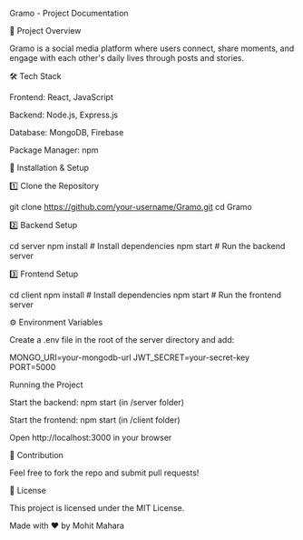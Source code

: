 Gramo - Project Documentation

📌 Project Overview

Gramo is a social media platform where users connect, share moments, and engage with each other's daily lives through posts and stories.

🛠️ Tech Stack

Frontend: React, JavaScript

Backend: Node.js, Express.js

Database: MongoDB, Firebase

Package Manager: npm

🚀 Installation & Setup

1️⃣ Clone the Repository

git clone https://github.com/your-username/Gramo.git
cd Gramo

2️⃣ Backend Setup

cd server
npm install  # Install dependencies
npm start    # Run the backend server

3️⃣ Frontend Setup

cd client
npm install  # Install dependencies
npm start    # Run the frontend server

⚙️ Environment Variables

Create a .env file in the root of the server directory and add:

MONGO_URI=your-mongodb-url
JWT_SECRET=your-secret-key
PORT=5000

Running the Project

Start the backend: npm start (in /server folder)

Start the frontend: npm start (in /client folder)

Open http://localhost:3000 in your browser


🤝 Contribution

Feel free to fork the repo and submit pull requests!

📜 License

This project is licensed under the MIT License.

Made with ❤️ by Mohit Mahara

